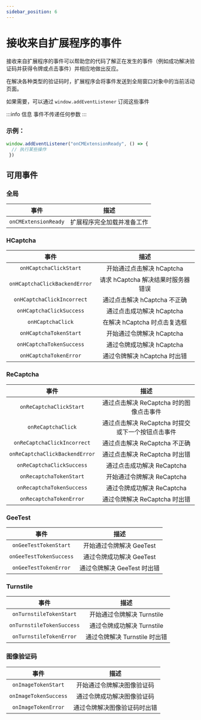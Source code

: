 ```yaml
---
sidebar_position: 6
---
```



# 接收来自扩展程序的事件

接收来自扩展程序的事件可以帮助您的代码了解正在发生的事件（例如成功解决验证码并获得令牌或点击事件）并相应地做出反应。

在解决各种类型的验证码时，扩展程序会将事件发送到全局窗口对象中的当前活动页面。

如果需要，可以通过 `window.addEventListener` 订阅这些事件

:::info 信息
事件不传递任何参数
:::

### 示例：
```js
window.addEventListener("onCMExtensionReady", () => {
  // 执行某些操作
 })
```

## 可用事件

### 全局
|**事件**|**描述**|
| :-: | :-: |
|`onCMExtensionReady`|扩展程序完全加载并准备工作|

### HCaptcha
|**事件**|**描述**|
| :-: | :-: |
|`onHCaptchaClickStart`|开始通过点击解决 hCaptcha|
|`onHCaptchaClickBackendError`|请求 hCaptcha 解决结果时服务器错误|
|`onHCaptchaClickIncorrect`|通过点击解决 hCaptcha 不正确|
|`onHCaptchaClickSuccess`|通过点击成功解决 hCaptcha|
|`onHCaptchaClick`|在解决 hCaptcha 时点击复选框|
|`onHCaptchaTokenStart`|开始通过令牌解决 hCaptcha|
|`onHCaptchaTokenSuccess`|通过令牌成功解决 hCaptcha|
|`onHCaptchaTokenError`|通过令牌解决 hCaptcha 时出错|

### ReCaptcha
|**事件**|**描述**|
| :-: | :-: |
|`onReCaptchaClickStart`|通过点击解决 ReCaptcha 时的图像点击事件|
|`onReCaptchaClick`|通过点击解决 ReCaptcha 时提交或下一个按钮点击事件|
|`onReCaptchaClickIncorrect`|通过点击解决 ReCaptcha 不正确|
|`onReCaptchaClickBackendError`|通过点击解决 ReCaptcha 时出错|
|`onReCaptchaClickSuccess`|通过点击成功解决 ReCaptcha|
|`onRecaptchaTokenStart`|开始通过令牌解决 ReCaptcha|
|`onRecaptchaTokenSuccess`|通过令牌成功解决 ReCaptcha|
|`onRecaptchaTokenError`|通过令牌解决 ReCaptcha 时出错|

### GeeTest
|**事件**|**描述**|
| :-: | :-: |
|`onGeeTestTokenStart`|开始通过令牌解决 GeeTest|
|`onGeeTestTokenSuccess`|通过令牌成功解决 GeeTest|
|`onGeeTestTokenError`|通过令牌解决 GeeTest 时出错|

### Turnstile
|**事件**|**描述**|
| :-: | :-: |
|`onTurnstileTokenStart`|开始通过令牌解决 Turnstile|
|`onTurnstileTokenSuccess`|通过令牌成功解决 Turnstile|
|`onTurnstileTokenError`|通过令牌解决 Turnstile 时出错|

### 图像验证码
|**事件**|**描述**|
| :-: | :-: |
|`onImageTokenStart`|开始通过令牌解决图像验证码|
|`onImageTokenSuccess`|通过令牌成功解决图像验证码|
|`onImageTokenError`|通过令牌解决图像验证码时出错|